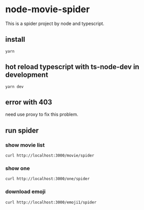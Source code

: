 # node-movie-spider

This is a spider project by node and typescript.

## install

```shell
yarn
```

## hot reload typescript with ts-node-dev in development

```shell
yarn dev
```

## error with 403 

need use proxy to fix this problem.

## run spider

### show movie list

```shell
curl http://localhost:3000/movie/spider
```

### show one 

```shell
curl http://localhost:3000/one/spider
```

### download emoji

```shell
curl http://localhost:3000/emoji1/spider
```


